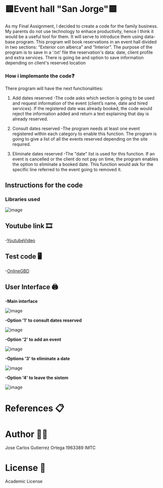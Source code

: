 #  🟨Event hall "San Jorge"🟦

As my Final Assignment, I decided to create a code for the family business. My parents do not use technology to enhace productivity, hence I think it would be  a useful tool for them. It will serve to introduce them using data-base program. 
This program will book reservations in an event hall divided in two sections: “Exterior con alberca” and “Interior”. The purpose of the program is to save in a ‘.txt’ file the reservation's data: date, client profile and extra services. There is going be and option to save information depending on client's reserved location
 

### How i implemante the code❓

   There program will have the next functionalities:
 
1. Add dates reserved
     -The code asks which section is going to be used and request information of the event (client’s name, date and hired services). If the registered date was already booked, the code would reject  the information added and return a text explaining that day is already reserved.

2. Consult dates reserved
     -The program needs at least one event registered within each category to enable this function. The program is going to give a list of all the events reserved depending on the site required.

3. Eliminate dates reserved
     -The "date" list is used for this function. If an event is cancelled or the client do not pay on time, the program enables the option to eliminate a booked date. This function would ask for the specific line referred to the event going to removed it.

## Instructions for the code





### Libraries used
![image](https://user-images.githubusercontent.com/78566347/118844325-7b65c280-b890-11eb-9922-5d30c52b3363.png)



## Youtube link :film_strip:
-[YoutubeVideo](https://www.youtube.com/watch?v=9L2XGn1fh5o)

## Test code 🖥️
 -[OnlineGBD](https://onlinegdb.com/TGaqJMNMX)

## User Interface  🖨️

**-Main interface**

![image](https://user-images.githubusercontent.com/78566347/118746052-18871380-b81d-11eb-927b-207d51f4f18d.png)

**-Option '1' to consult dates reserved**

![image](https://user-images.githubusercontent.com/78566347/118755972-8805fe80-b82f-11eb-842a-c3206eb39913.png)



**-Option '2' to add an event**


  ![image](https://user-images.githubusercontent.com/78566347/118746187-5be18200-b81d-11eb-878b-cb3a27c99171.png)
  
  
  
**-Options '3' to eliminate a date**


  ![image](https://user-images.githubusercontent.com/78566347/118746234-74ea3300-b81d-11eb-8f2f-afa7737c37a1.png)


**-Option '4' to leave the sistem**


![image](https://user-images.githubusercontent.com/78566347/118844128-540ef580-b890-11eb-8c5a-fa8c9798ed46.png)

  
  # References 📋
  
  # Author 🙍‍♂️
  
  Jose Carlos Gutierrez Ortega 1963389 IMTC
  
  # License :receipt: 
  
  Academic License
